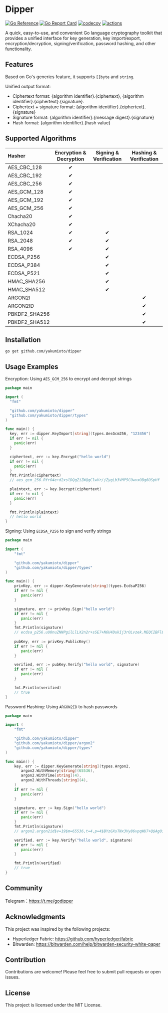 # Dipper

[![Go Reference](https://pkg.go.dev/badge/github.com/yakumioto/dipper.svg)](https://pkg.go.dev/github.com/yakumioto/dipper)
[![Go Report Card](https://goreportcard.com/badge/github.com/yakumioto/dipper)](https://goreportcard.com/report/github.com/yakumioto/dipper)
[![codecov](https://codecov.io/gh/yakumioto/dipper/graph/badge.svg?token=HqETyi1zYV)](https://codecov.io/gh/yakumioto/dipper)
[![actions](https://github.com/yakumioto/dipper/actions/workflows/ci.yaml/badge.svg)](https://github.com/yakumioto/dipper/actions)

A quick, easy-to-use, and convenient Go language cryptography toolkit that provides a unified interface for key generation, key import/export, encryption/decryption, signing/verification, password hashing, and other functionality.

## Features

Based on Go's generics feature, it supports `[]byte` and `string`.

Unified output format:

- Ciphertext format: {algorithm identifier}.{ciphertext}, {algorithm identifier}.{ciphertext}.{signature}.
- Ciphertext + signature format: {algorithm identifier}.{ciphertext}.{signature}
- Signature format: {algorithm identifier}.{message digest}.{signature}
- Hash format: {algorithm identifier}.{hash value}

## Supported Algorithms

| Hasher      | Encryption & Decryption | Signing & Verification | Hashing & Verification |
|:------------|:-----------------------:|:----------------------:|:----------------------:|
| AES_CBC_128 |            ✔            |                        |                        |
| AES_CBC_192 |            ✔            |                        |                        |
| AES_CBC_256 |            ✔            |                        |                        |
| AES_GCM_128 |            ✔            |                        |                        |
| AES_GCM_192 |            ✔            |                        |                        |
| AES_GCM_256 |            ✔            |                        |                        |
| Chacha20    |            ✔            |                        |                        |
| XChacha20   |            ✔            |                        |                        |
| RSA_1024    |            ✔            |           ✔            |                        |
| RSA_2048    |            ✔            |           ✔            |                        |
| RSA_4096    |            ✔            |           ✔            |                        |
| ECDSA_P256  |                         |           ✔            |                        |
| ECDSA_P384  |                         |           ✔            |                        |
| ECDSA_P521  |                         |           ✔            |                        |
| HMAC_SHA256 |                         |           ✔            |                        |
| HMAC_SHA512 |                         |           ✔            |                        |
| ARGON2I     |                         |                        |           ✔            |
| ARGON2ID    |                         |                        |           ✔            |
| PBKDF2_SHA256 |                       |                        |           ✔            |
| PBKDF2_SHA512 |                       |                        |           ✔            |

## Installation

```
go get github.com/yakumioto/dipper
```

## Usage Examples

Encryption: Using `AES_GCM_256` to encrypt and decrypt strings

```go
package main

import (
  "fmt"

  "github.com/yakumioto/dipper"
  "github.com/yakumioto/dipper/types"
)

func main() {
  key, err := dipper.KeyImport[string](types.AesGcm256, "123456")
  if err != nil {
    panic(err)
  }

  ciphertext, err := key.Encrypt("hello world")
  if err != nil {
    panic(err)
  }
  fmt.Println(ciphertext)
  // aes_gcm_256.RYrO4e+d2xslDQgZiZWQgClwVr/jZygLb3VMP5COwvxOBg6OSpHf

  plaintext, err := key.Decrypt(ciphertext)
  if err != nil {
    panic(err)
  }

  fmt.Println(plaintext)
  // hello world
}
```

Signing: Using `ECDSA_P256` to sign and verify strings

```go
package main

import (
    "fmt"

    "github.com/yakumioto/dipper"
    "github.com/yakumioto/dipper/types"
)

func main() {
    privKey, err := dipper.KeyGenerate[string](types.EcdsaP256)
    if err != nil {
       panic(err)
    }

    signature, err := privKey.Sign("hello world")
    if err != nil {
       panic(err)
    }
    fmt.Println(signature)
    // ecdsa_p256.uU0nuZNNPgilLlLX2n2r+sSE7+N6U4DukIj3rOLvzek.MEQCIBFl8IcfPldpN5eTOW+rKmrTyLTx7zZsdFv56suUGy2VAiA9ZIBt7i9WmQwazwtpki5M+8oZlFBqovITQzykZDfQBA
    
    pubKey, err := privKey.PublicKey()
    if err != nil {
       panic(err)
    }

    verified, err := pubKey.Verify("hello world", signature)
    if err != nil {
       panic(err)
    }

    fmt.Println(verified)
    // true
}
```

Password Hashing: Using `ARGON2ID` to hash passwords

```go
package main

import (
    "fmt"

    "github.com/yakumioto/dipper"
    "github.com/yakumioto/dipper/argon2"
    "github.com/yakumioto/dipper/types"
)

func main() {
    key, err := dipper.KeyGenerate[string](types.Argon2,
       argon2.WithMemory[string](65536),
       argon2.WithTime[string](4),
       argon2.WithThreads[string](4),
    )
    if err != nil {
       panic(err)
    }

    signature, err := key.Sign("hello world")
    if err != nil {
       panic(err)
    }
    fmt.Println(signature)
    // argon2.argon2id$v=19$m=65536,t=4,p=4$BYzGXsTNx3Vy86vpqWU7+Q$AgOiaQEMnPudblmI4rTHSmFgZcNAgND4aQM+KwtdK40

    verified, err := key.Verify("hello world", signature)
    if err != nil {
       panic(err)
    }

    fmt.Println(verified)
    // true
}
```

## Community

Telegram：<https://t.me/godipper>

## Acknowledgments

This project was inspired by the following projects:

- Hyperledger Fabric: https://github.com/hyperledger/fabric
- Bitwarden: https://bitwarden.com/help/bitwarden-security-white-paper

## Contribution

Contributions are welcome! Please feel free to submit pull requests or open issues.

## License

This project is licensed under the MIT License.